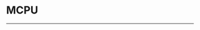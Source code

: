 # MCPU
----------------------------------------------------------------------------------------------------
